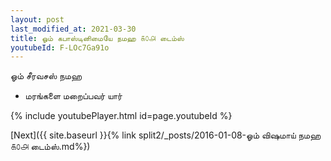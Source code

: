 ```yaml
---
layout: post
last_modified_at: 2021-03-30
title: ஓம் கபாஸ்டினிமையே நமஹ ௧௦௮ டைம்ஸ்
youtubeId: F-LOc7Ga91o
---
```

 
 
 ஓம் சீரவசஸ் நமஹ  
 
 -  மரங்களை மறைப்பவர் யார் 
 
  
 
  
 
 
 
 
 
 


{% include youtubePlayer.html id=page.youtubeId %}
 
[Next]({{ site.baseurl }}{% link  split2/_posts/2016-01-08-ஓம் விஷமாய் நமஹ ௧௦௮ டைம்ஸ்.md%})
 
